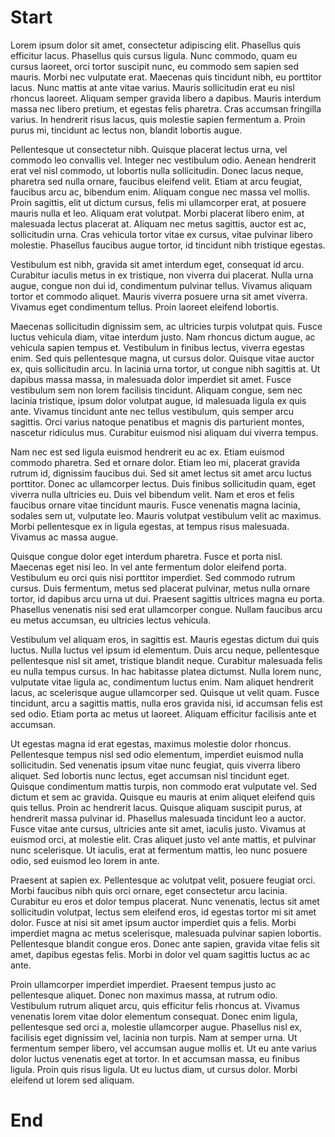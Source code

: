 # Start


Lorem ipsum dolor sit amet, consectetur adipiscing elit. Phasellus quis efficitur lacus. Phasellus quis cursus ligula. Nunc commodo, quam eu cursus laoreet, orci tortor suscipit nunc, eu commodo sem sapien sed mauris. Morbi nec vulputate erat. Maecenas quis tincidunt nibh, eu porttitor lacus. Nunc mattis at ante vitae varius. Mauris sollicitudin erat eu nisl rhoncus laoreet. Aliquam semper gravida libero a dapibus. Mauris interdum massa nec libero pretium, et egestas felis pharetra. Cras accumsan fringilla varius. In hendrerit risus lacus, quis molestie sapien fermentum a. Proin purus mi, tincidunt ac lectus non, blandit lobortis augue.

Pellentesque ut consectetur nibh. Quisque placerat lectus urna, vel commodo leo convallis vel. Integer nec vestibulum odio. Aenean hendrerit erat vel nisl commodo, ut lobortis nulla sollicitudin. Donec lacus neque, pharetra sed nulla ornare, faucibus eleifend velit. Etiam at arcu feugiat, faucibus arcu ac, bibendum enim. Aliquam congue nec massa vel mollis. Proin sagittis, elit ut dictum cursus, felis mi ullamcorper erat, at posuere mauris nulla et leo. Aliquam erat volutpat. Morbi placerat libero enim, at malesuada lectus placerat at. Aliquam nec metus sagittis, auctor est ac, sollicitudin urna. Cras vehicula tortor vitae ex cursus, vitae pulvinar libero molestie. Phasellus faucibus augue tortor, id tincidunt nibh tristique egestas.

Vestibulum est nibh, gravida sit amet interdum eget, consequat id arcu. Curabitur iaculis metus in ex tristique, non viverra dui placerat. Nulla urna augue, congue non dui id, condimentum pulvinar tellus. Vivamus aliquam tortor et commodo aliquet. Mauris viverra posuere urna sit amet viverra. Vivamus eget condimentum tellus. Proin laoreet eleifend lobortis.

Maecenas sollicitudin dignissim sem, ac ultricies turpis volutpat quis. Fusce luctus vehicula diam, vitae interdum justo. Nam rhoncus dictum augue, ac vehicula sapien tempus et. Vestibulum in finibus lectus, viverra egestas enim. Sed quis pellentesque magna, ut cursus dolor. Quisque vitae auctor ex, quis sollicitudin arcu. In lacinia urna tortor, ut congue nibh sagittis at. Ut dapibus massa massa, in malesuada dolor imperdiet sit amet. Fusce vestibulum sem non lorem facilisis tincidunt. Aliquam congue, sem nec lacinia tristique, ipsum dolor volutpat augue, id malesuada ligula ex quis ante. Vivamus tincidunt ante nec tellus vestibulum, quis semper arcu sagittis. Orci varius natoque penatibus et magnis dis parturient montes, nascetur ridiculus mus. Curabitur euismod nisi aliquam dui viverra tempus.

Nam nec est sed ligula euismod hendrerit eu ac ex. Etiam euismod commodo pharetra. Sed et ornare dolor. Etiam leo mi, placerat gravida rutrum id, dignissim faucibus dui. Sed sit amet lectus sit amet arcu luctus porttitor. Donec ac ullamcorper lectus. Duis finibus sollicitudin quam, eget viverra nulla ultricies eu. Duis vel bibendum velit. Nam et eros et felis faucibus ornare vitae tincidunt mauris. Fusce venenatis magna lacinia, sodales sem ut, vulputate leo. Mauris volutpat vestibulum velit ac maximus. Morbi pellentesque ex in ligula egestas, at tempus risus malesuada. Vivamus ac massa augue.

Quisque congue dolor eget interdum pharetra. Fusce et porta nisl. Maecenas eget nisi leo. In vel ante fermentum dolor eleifend porta. Vestibulum eu orci quis nisi porttitor imperdiet. Sed commodo rutrum cursus. Duis fermentum, metus sed placerat pulvinar, metus nulla ornare tortor, id dapibus arcu urna ut dui. Praesent sagittis ultrices magna eu porta. Phasellus venenatis nisi sed erat ullamcorper congue. Nullam faucibus arcu eu metus accumsan, eu ultricies lectus vehicula.

Vestibulum vel aliquam eros, in sagittis est. Mauris egestas dictum dui quis luctus. Nulla luctus vel ipsum id elementum. Duis arcu neque, pellentesque pellentesque nisl sit amet, tristique blandit neque. Curabitur malesuada felis eu nulla tempus cursus. In hac habitasse platea dictumst. Nulla lorem nunc, vulputate vitae ligula ac, condimentum luctus enim. Nam aliquet hendrerit lacus, ac scelerisque augue ullamcorper sed. Quisque ut velit quam. Fusce tincidunt, arcu a sagittis mattis, nulla eros gravida nisi, id accumsan felis est sed odio. Etiam porta ac metus ut laoreet. Aliquam efficitur facilisis ante et accumsan.

Ut egestas magna id erat egestas, maximus molestie dolor rhoncus. Pellentesque tempus nisl sed odio elementum, imperdiet euismod nulla sollicitudin. Sed venenatis ipsum vitae nunc feugiat, quis viverra libero aliquet. Sed lobortis nunc lectus, eget accumsan nisl tincidunt eget. Quisque condimentum mattis turpis, non commodo erat vulputate vel. Sed dictum et sem ac gravida. Quisque eu mauris at enim aliquet eleifend quis quis tellus. Proin ac hendrerit lacus. Quisque aliquam suscipit purus, at hendrerit massa pulvinar id. Phasellus malesuada tincidunt leo a auctor. Fusce vitae ante cursus, ultricies ante sit amet, iaculis justo. Vivamus at euismod orci, at molestie elit. Cras aliquet justo vel ante mattis, et pulvinar nunc scelerisque. Ut iaculis, erat at fermentum mattis, leo nunc posuere odio, sed euismod leo lorem in ante.

Praesent at sapien ex. Pellentesque ac volutpat velit, posuere feugiat orci. Morbi faucibus nibh quis orci ornare, eget consectetur arcu lacinia. Curabitur eu eros et dolor tempus placerat. Nunc venenatis, lectus sit amet sollicitudin volutpat, lectus sem eleifend eros, id egestas tortor mi sit amet dolor. Fusce at nisi sit amet ipsum auctor imperdiet quis a felis. Morbi imperdiet magna ac metus scelerisque, malesuada pulvinar sapien lobortis. Pellentesque blandit congue eros. Donec ante sapien, gravida vitae felis sit amet, dapibus egestas felis. Morbi in dolor vel quam sagittis luctus ac ac ante.

Proin ullamcorper imperdiet imperdiet. Praesent tempus justo ac pellentesque aliquet. Donec non maximus massa, at rutrum odio. Vestibulum rutrum aliquet arcu, quis efficitur felis rhoncus at. Vivamus venenatis lorem vitae dolor elementum consequat. Donec enim ligula, pellentesque sed orci a, molestie ullamcorper augue. Phasellus nisl ex, facilisis eget dignissim vel, lacinia non turpis. Nam at semper urna. Ut fermentum semper libero, vel accumsan augue mollis et. Ut eu ante varius dolor luctus venenatis eget at tortor. In et accumsan massa, eu finibus ligula. Proin quis risus ligula. Ut eu luctus diam, ut cursus dolor. Morbi eleifend ut lorem sed aliquam.

# End